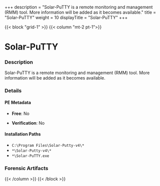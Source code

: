 +++
description = "Solar-PuTTY is a remote monitoring and management (RMM) tool. More information will be added as it becomes available."
title = "Solar-PuTTY"
weight = 10
displayTitle = "Solar-PuTTY"
+++


{{< block "grid-1" >}}
{{< column "mt-2 pt-1">}}

# Solar-PuTTY


### Description

Solar-PuTTY is a remote monitoring and management (RMM) tool. More information will be added as it becomes available.




### Details


#### PE Metadata


- **Free**: No

- **Verification**: No




#### Installation Paths
- `C:\Program Files\Solar-Putty-v4\*`
- `*\Solar-Putty-v4\*`
- `*\Solar-PuTTY.exe`

### Forensic Artifacts










{{< /column >}}
{{< /block >}}
